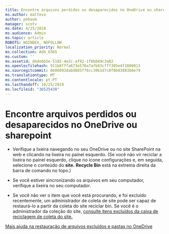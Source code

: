 ```yaml
---
title: Encontre arquivos perdidos ou desaparecidos no OneDrive ou sharepoint
ms.author: matteva
author: pebaum
manager: scotv
ms.date: 4/25/2018
ms.audience: Admin
ms.topic: article
ROBOTS: NOINDEX, NOFOLLOW
localization_priority: Normal
ms.collection: Adm_O365
ms.custom: ''
ms.assetid: d4de6b5e-5102-4e2c-af92-1f8b049c3a02
ms.openlocfilehash: 911b8fffa673e578a7afb83cfff305e4f1806013
ms.sourcegitcommit: 0b06093dabd685f76cc39b1d7c0f8b03883b6e79
ms.translationtype: MT
ms.contentlocale: pt-PT
ms.lasthandoff: 10/25/2019
ms.locfileid: "36525430"
---
```

# <a name="find-lost-or-missing-files-in-onedrive-or-sharepoint"></a>Encontre arquivos perdidos ou desaparecidos no OneDrive ou sharepoint

- Verifique a lixeira navegando no seu OneDrive ou no site SharePoint na web e clicando na lixeira no painel esquerdo. (Se você não vir reciclar a lixeira no painel esquerdo, clique no ícone configurações e, em seguida, selecione o conteúdo do **site.** **Recycle Bin** está na extrema direita da barra de comando no topo.) 
    
- Se você estiver sincronizando os arquivos em seu computador, verifique a lixeira no seu computador. 
    
- Se você não ver o item que você está procurando, e foi excluído recentemente, um administrador de coleta de site pode ser capaz de restaurá-lo a partir da coleta do site reciclar bin. Se você é o administrador da coleção do site, [consulte itens excluídos da caixa de reciclagem de coleta do site.](https://go.microsoft.com/fwlink/?linkid=866439)
    
[Mais ajuda na restauração de arquivos excluídos e pastas no OneDrive](https://go.microsoft.com/fwlink/?linkid=872872)
  

